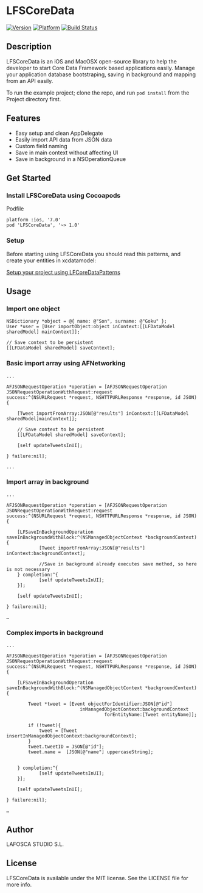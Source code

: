 # LFSCoreData

[![Version](http://cocoapod-badges.herokuapp.com/v/LFSCoreData/badge.png)](http://cocoadocs.org/docsets/LFSCoreData)
[![Platform](http://cocoapod-badges.herokuapp.com/p/LFSCoreData/badge.png)](http://cocoadocs.org/docsets/LFSCoreData)
[![Build Status](https://travis-ci.org/lafosca/LFSCoreData.png?branch=master)](https://travis-ci.org/lafosca/LFSCoreData)

## Description

LFSCoreData is an iOS and MacOSX open-source library to help the developer to start Core Data Framework based applications easily. Manage your application database bootstraping, saving in background and mapping from an API easily. 

To run the example project; clone the repo, and run `pod install` from the Project directory first.

## Features

* Easy setup and clean AppDelegate
* Easily import API data from JSON data
* Custom field naming
* Save in main context without affecting UI
* Save in background in a NSOperationQueue


## Get Started

### Install LFSCoreData using Cocoapods

Podfile

	platform :ios, '7.0'
	pod 'LFSCoreData', '~> 1.0'

### Setup

Before starting using LFSCoreData you should read this patterns, and create your entities in xcdatamodel:

[Setup your project using LFCoreDataPatterns](https://github.com/lafosca/LFCoreData/wiki/Setup-your-entities-using-LFSCoreData-patterns)	

## Usage

### Import one object

	NSDictionary *object = @{ name: @"Son", surname: @"Goku" };
	User *user = [User importObject:object inContext:[[LFDataModel sharedModel] mainContext]]; 
	
	// Save context to be persistent
	[[LFDataModel sharedModel] saveContext];

### Basic import array using AFNetworking

	...

    AFJSONRequestOperation *operation = [AFJSONRequestOperation JSONRequestOperationWithRequest:request 
    success:^(NSURLRequest *request, NSHTTPURLResponse *response, id JSON) {
        
        [Tweet importFromArray:JSON[@"results"] inContext:[[LFDataModel sharedModel]mainContext]];
        
        // Save context to be persistent
		[[LFDataModel sharedModel] saveContext];
		
        [self updateTweetsInUI];
        
    } failure:nil];
    
	...


### Import array in background

	...

    AFJSONRequestOperation *operation = [AFJSONRequestOperation JSONRequestOperationWithRequest:request 
    success:^(NSURLRequest *request, NSHTTPURLResponse *response, id JSON) {
    
	    [LFSaveInBackgroundOperation saveInBackgroundWithBlock:^(NSManagedObjectContext *backgroundContext) {
    	    	[Tweet importFromArray:JSON[@"results"] inContext:backgroundContext];   
    	    	
    	    	//Save in background already executes save method, so here is not necessary 
   	    } completion:^{
   	            [self updateTweetsInUI];
   	    }];
        
        [self updateTweetsInUI];
        
    } failure:nil];
    
	…
	
### Complex imports in background

	...

    AFJSONRequestOperation *operation = [AFJSONRequestOperation JSONRequestOperationWithRequest:request 
    success:^(NSURLRequest *request, NSHTTPURLResponse *response, id JSON) {
    
	    [LFSaveInBackgroundOperation saveInBackgroundWithBlock:^(NSManagedObjectContext *backgroundContext) {
	    
		    Tweet *tweet = [Event objectForIdentifier:JSON[@"id"] 
					 		   inManagedObjectContext:backgroundContext
			  						    forEntityName:[Tweet entityName]];
		    
		    if (!tweet){
		        tweet = [Tweet insertInManagedObjectContext:backgroundContext];
		    }
		    tweet.tweetID = JSON[@"id"];
		    tweet.name =  [JSON[@"name"] uppercaseString];
		    
		    
   	    } completion:^{
   	            [self updateTweetsInUI];
   	    }];
        
        [self updateTweetsInUI];
        
    } failure:nil];
    
	…

## Author

LAFOSCA STUDIO S.L.

## License

LFSCoreData is available under the MIT license. See the LICENSE file for more info.

